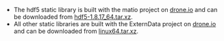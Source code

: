 * The hdf5 static library is built with the matio project on [drone.io](https://drone.io/github.com/tbeu/matio) and can be downloaded from [hdf5-1.8.17_64.tar.xz](https://drone.io/github.com/tbeu/matio/files/hdf5_1_8_17/hdf5-1.8.17_64.tar.xz).
* All other static libraries are built with the ExternData project on [drone.io](https://drone.io/github.com/tbeu/ExternData) and can be downloaded from [linux64.tar.xz](https://drone.io/github.com/tbeu/ExternData/files/ExternData/Resources/Library/linux64/linux64.tar.xz).